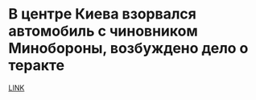 # В центре Киева взорвался автомобиль с чиновником Минобороны, возбуждено дело о теракте



[LINK](https://varlamov.ru/2440085.html)